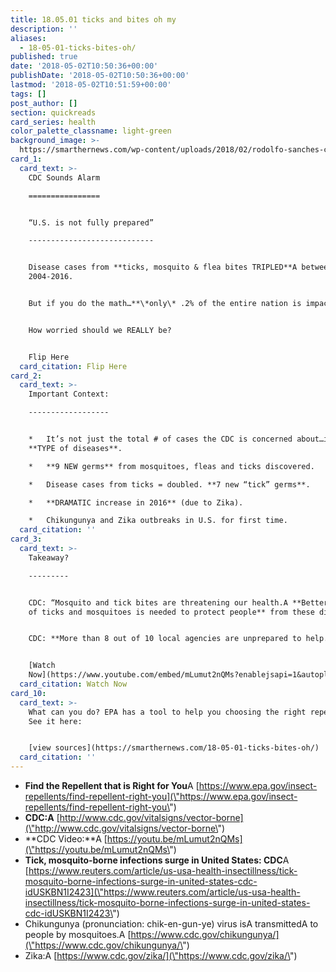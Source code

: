 ```yaml
---
title: 18.05.01 ticks and bites oh my
description: ''
aliases:
  - 18-05-01-ticks-bites-oh/
published: true
date: '2018-05-02T10:50:36+00:00'
publishDate: '2018-05-02T10:50:36+00:00'
lastmod: '2018-05-02T10:51:59+00:00'
tags: []
post_author: []
section: quickreads
card_series: health
color_palette_classname: light-green
background_image: >-
  https://smarthernews.com/wp-content/uploads/2018/02/rodolfo-sanches-carvalho-430613-unsplash-360x360.jpg
card_1:
  card_text: >-
    CDC Sounds Alarm

    ================


    “U.S. is not fully prepared”

    ----------------------------


    Disease cases from **ticks, mosquito & flea bites TRIPLED**A between
    2004-2016.


    But if you do the math…**\*only\* .2% of the entire nation is impacted**.


    How worried should we REALLY be?


    Flip Here
  card_citation: Flip Here
card_2:
  card_text: >-
    Important Context:

    ------------------


    *   It’s not just the total # of cases the CDC is concerned about…it’s the
    **TYPE of diseases**.

    *   **9 NEW germs** from mosquitoes, fleas and ticks discovered.

    *   Disease cases from ticks = doubled. **7 new “tick” germs**.

    *   **DRAMATIC increase in 2016** (due to Zika).

    *   Chikungunya and Zika outbreaks in U.S. for first time.
  card_citation: ''
card_3:
  card_text: >-
    Takeaway?

    ---------


    CDC: “Mosquito and tick bites are threatening our health.A **Better control
    of ticks and mosquitoes is needed to protect people** from these diseases.”


    CDC: **More than 8 out of 10 local agencies are unprepared to help.**


    [Watch
    Now](https://www.youtube.com/embed/mLumut2nQMs?enablejsapi=1&autoplay=1&rel=0)
  card_citation: Watch Now
card_10:
  card_text: >-
    What can you do? EPA has a tool to help you choosing the right repellant.
    See it here:


    [view sources](https://smarthernews.com/18-05-01-ticks-bites-oh/)
  card_citation: ''
---
```

*   **Find the Repellent that is Right for You**A [https://www.epa.gov/insect-repellents/find-repellent-right-you](\"https://www.epa.gov/insect-repellents/find-repellent-right-you\")
*   **CDC:A** [http://www.cdc.gov/vitalsigns/vector-borne](\"http://www.cdc.gov/vitalsigns/vector-borne\")
*   **CDC Video:**A [https://youtu.be/mLumut2nQMs](\"https://youtu.be/mLumut2nQMs\")
*   **Tick, mosquito-borne infections surge in United States: CDC**A [https://www.reuters.com/article/us-usa-health-insectillness/tick-mosquito-borne-infections-surge-in-united-states-cdc-idUSKBN1I2423](\"https://www.reuters.com/article/us-usa-health-insectillness/tick-mosquito-borne-infections-surge-in-united-states-cdc-idUSKBN1I2423\")
*   Chikungunya (pronunciation: chik-en-gun-ye) virus isA transmittedA to people by mosquitoes.A [https://www.cdc.gov/chikungunya/](\"https://www.cdc.gov/chikungunya/\")
*   Zika:A [https://www.cdc.gov/zika/](\"https://www.cdc.gov/zika/\")
